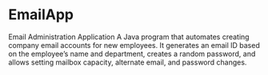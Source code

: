 # EmailApp
 Email Administration Application A Java program that automates creating company email accounts for new employees. It generates an email ID based on the employee’s name and department, creates a random password, and allows setting mailbox capacity, alternate email, and password changes.
